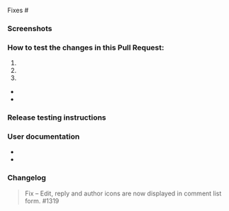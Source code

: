 <!-- Reference any related issues or PRs here -->
Fixes #

<!-- Briefly describe the issue or problem that this PR solves. -->

<!-- Explain your fix - how it addresses the problem, what else might be affected, any risks etc. -->

<!-- Don't forget to update the title with something descriptive. -->

### Screenshots
<!-- If your change has a visual component, add a screenshot here. A "before" screenshot would also be helpful. -->

### How to test the changes in this Pull Request:
<!-- Add detailed instructions for how to test that this PR fixes the issue, and confirm that it doesn't break any other features :) -->

1.
2.
3.

<!-- Review the [flows & features doc](https://github.com/woocommerce/storefront/wiki/Testing-Storefront:-flows-and-features) and list any flows that might be impacted or improved -->

-
-

### Release testing instructions

<!-- 
  https://github.com/woocommerce/storefront/wiki
  Please add testing instructions to the wiki, ideally soon after merge.
-->

### User documentation

<!-- 
  Should documentation be updated as part of this change? 
  Storefront docs home: https://docs.woocommerce.com/documentation/themes/storefront/
  
  List new pages or urls for pages to update/review.

  Feel free to add draft docs in this section :)
-->

-
-

### Changelog

<!-- Add suggested changelog entry here. For example: -->

> Fix – Edit, reply and author icons are now displayed in comment list form. #1319

<!-- See [previous releases](https://github.com/woocommerce/storefront/releases) for more examples. -->

